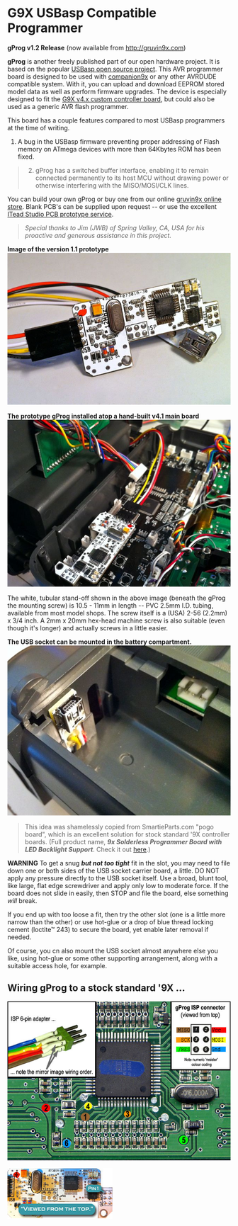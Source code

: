 # G9X USBasp Compatible Programmer #
**gProg v1.2 Release** (now available from http://gruvin9x.com)

**gProg** is another freely published part of our open hardware project. It is based on the popular [USBasp open source project](http://www.fischl.de/usbasp/). This AVR programmer board is designed to be used with [companion9x](http://companion9x.googlecode.com) or any other AVRDUDE compatible system. With it, you can upload and download EEPROM stored model data as well as perform firmware upgrades. The device is especially designed to fit the [G9X v4.x custom controller board](PCB.md), but could also be used as a generic AVR flash programmer.

This board has a couple features compared to most USBasp programmers at the time of writing.

  1. A bug in the USBasp firmware preventing proper addressing of Flash memory on ATmega devices with more than 64Kbytes ROM has been fixed.

> 2. gProg has a switched buffer interface, enabling it to remain connected permanently to its host MCU without drawing power or otherwise interfering with the MISO/MOSI/CLK lines.

You can build your own gProg or buy one from our online [gruvin9x online store](http://gruvin9x.com/). Blank PCB's can be supplied upon request -- or use the excellent [ITead Studio PCB prototype service](http://imall.iteadstudio.com/open-pcb/pcb-prototyping.html).

> _Special thanks to Jim (JWB) of Spring Valley, CA, USA for his proactive and generous assistance in this project._

**Image of the version 1.1 prototype**
![](GProg.attach/gprog-v1.1.jpg)

**The prototype gProg installed atop a hand-built v4.1 main board**
![](GProg.attach/g9x-prog%20installed.jpg)

The white, tubular stand-off shown in the above image (beneath the gProg the mounting screw) is 10.5 - 11mm in length -- PVC 2.5mm I.D. tubing, available from most model shops. The screw itself is a (USA) 2-56 (2.2mm) x 3/4 inch. A 2mm x 20mm hex-head machine screw is also suitable (even though it's longer) and actually screws in a little easier.

**The USB socket can be mounted in the battery compartment.**
![](GProg.attach/g9x-prog%20USB%20socket.jpg)

> This idea was shamelessly copied from SmartieParts.com "pogo board", which is an excellent solution for stock standard '9X controller boards. (Full product name, _**9x Solderless Programmer Board with LED Backlight Support**_. Check it out [here](http://www.smartieparts.com/shop/index.php?main_page=product_info&cPath=3&products_id=331).)

**WARNING** To get a snug _**but not too tight**_ fit in the slot, you may need to file down one or both sides of the USB socket carrier board, a little. DO NOT apply any pressure directly to the USB socket itself. Use a broad, blunt tool, like large, flat edge screwdriver and apply only low to moderate force. If the board does not slide in easily, then STOP and file the board, else something _will_ break.

If you end up with too loose a fit, then try the other slot (one is a little more narrow than the other) or use hot-glue or a drop of blue thread locking cement (loctite™ 243) to secure the board, yet enable later removal if needed.

Of course, you cn also mount the USB socket almost anywhere else you like, using hot-glue or some other supporting arrangement, along with a suitable access hole, for example.

## Wiring gProg to a stock standard '9X ... ##

![](GProg.attach/gprog-stock-wiring.jpg)

![](GProg.attach/viewfromtop.jpg)
